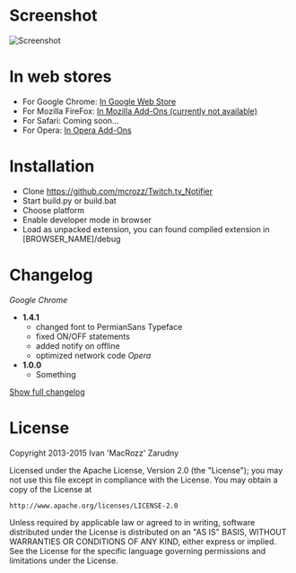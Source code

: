 # Screenshot
![Screenshot](https://raw.githubusercontent.com/mcrozz/Twitch.tv_Notifier/master/screenshots/ScreenShot_1.png)

# In web stores
* For Google Chrome: [In Google Web Store](http://bit.ly/TwitchNotifer)
* For Mozilla FireFox: [In Mozilla Add-Ons (currently not available)](http://bit.ly/TwitchTVfox)
* For Safari:	Coming soon...
* For Opera: [In Opera Add-Ons](http://bit.ly/TwitchOpera)

# Installation
* Clone https://github.com/mcrozz/Twitch.tv_Notifier
* Start build.py or build.bat
* Choose platform
* Enable developer mode in browser
* Load as unpacked extension, you can found compiled extension in [BROWSER_NAME]/debug

# Changelog
_Google Chrome_
* **1.4.1**
	* changed font to PermianSans Typeface
	* fixed ON/OFF statements
	* added notify on offline
	* optimized network code
_Opera_
* **1.0.0**
	* Something

[Show full changelog](CHANGELOG.md)


# License
Copyright 2013-2015 Ivan 'MacRozz' Zarudny

Licensed under the Apache License, Version 2.0 (the "License");
you may not use this file except in compliance with the License.
You may obtain a copy of the License at

	http://www.apache.org/licenses/LICENSE-2.0

Unless required by applicable law or agreed to in writing, software
distributed under the License is distributed on an "AS IS" BASIS,
WITHOUT WARRANTIES OR CONDITIONS OF ANY KIND, either express or implied.
See the License for the specific language governing permissions and
limitations under the License.
